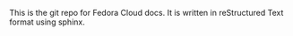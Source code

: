 This is the git repo for Fedora Cloud docs. It is written in reStructured Text format using sphinx.
